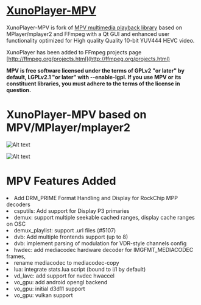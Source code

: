 # [XunoPlayer-MPV](http://www.xuno.com) 

XunoPlayer-MPV is fork of [MPV multimedia playback library](https://github.com/mpv-player/mpv) based on MPlayer/mplayer2 and FFmpeg with a Qt GUI and enhanced user functionality optimized for High quality Quality 10-bit YUV444 HEVC video.

XunoPlayer has been added to FFmpeg projects page [http://ffmpeg.org/projects.html](http://ffmpeg.org/projects.html)

**MPV is free software licensed under the terms of GPLv2 "or later" by default, LGPLv2.1 "or later" with --enable-lgpl. If you use MPV or its constituent libraries, you must adhere to the terms of the license in question.**

# XunoPlayer-MPV based on MPV/MPlayer/mplayer2

![Alt text](http://www.xuno.com/images/XunoPlayer_sc.png "XunoPlayer-MPV")

![Alt text](http://www.xuno.com/images/XunoPlayer_sc2.png "XunoPlayer-MPV")

# MPV Features Added
 
<li>Add DRM_PRIME Format Handling and Display for RockChip MPP decoders</li>
<li>csputils: Add support for Display P3 primaries</li>
<li>demux: support multiple seekable cached ranges, display cache ranges on OSC</li>
<li>demux_playlist: support .url files (#5107)</li>
<li>dvb: Add multiple frontends support (up to 8)</li>
<li>dvb: implement parsing of modulation for VDR-style channels config</li>
<li>hwdec: add mediacodec hardware decoder for IMGFMT_MEDIACODEC frames,</li>
<li>rename mediacodec to mediacodec-copy</li>
<li>lua: integrate stats.lua script (bound to i/I by default)</li>
<li>vd_lavc: add support for nvdec hwaccel</li>
<li>vo_gpu: add android opengl backend</li>
<li>vo_gpu: initial d3d11 support</li>
<li>vo_gpu: vulkan support</li>
